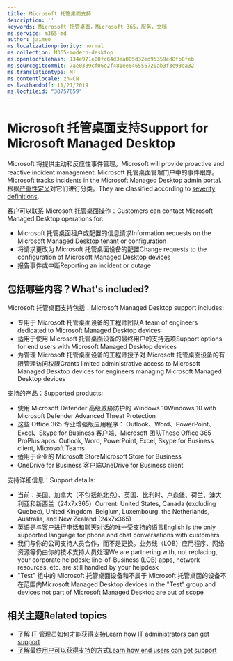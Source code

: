 ```yaml
---
title: Microsoft 托管桌面支持
description: ''
keywords: Microsoft 托管桌面，Microsoft 365，服务，文档
ms.service: m365-md
author: jaimeo
ms.localizationpriority: normal
ms.collection: M365-modern-desktop
ms.openlocfilehash: 134e971e00fc64d3ea005d32ed95359ed8fb8feb
ms.sourcegitcommit: 7ae0389cf06e2f481ee646556720ab3f3e93ea32
ms.translationtype: MT
ms.contentlocale: zh-CN
ms.lasthandoff: 11/21/2019
ms.locfileid: "38757659"
---
```

# <a name="support-for-microsoft-managed-desktop"></a><span data-ttu-id="5c4be-103">Microsoft 托管桌面支持</span><span class="sxs-lookup"><span data-stu-id="5c4be-103">Support for Microsoft Managed Desktop</span></span>

<span data-ttu-id="5c4be-104">Microsoft 将提供主动和反应性事件管理。</span><span class="sxs-lookup"><span data-stu-id="5c4be-104">Microsoft will provide proactive and reactive incident management.</span></span> <span data-ttu-id="5c4be-105">Microsoft 托管桌面管理门户中的事件跟踪。</span><span class="sxs-lookup"><span data-stu-id="5c4be-105">Microsoft tracks incidents in the Microsoft Managed Desktop admin portal.</span></span> <span data-ttu-id="5c4be-106">根据[严重性定义](../working-with-managed-desktop/admin-support.md#sev)对它们进行分类。</span><span class="sxs-lookup"><span data-stu-id="5c4be-106">They are classified according to [severity definitions](../working-with-managed-desktop/admin-support.md#sev).</span></span>

<span data-ttu-id="5c4be-107">客户可以联系 Microsoft 托管桌面操作：</span><span class="sxs-lookup"><span data-stu-id="5c4be-107">Customers can contact Microsoft Managed Desktop operations for:</span></span>
- <span data-ttu-id="5c4be-108">Microsoft 托管桌面租户或配置的信息请求</span><span class="sxs-lookup"><span data-stu-id="5c4be-108">Information requests on the Microsoft Managed Desktop tenant or configuration</span></span>
- <span data-ttu-id="5c4be-109">将请求更改为 Microsoft 托管桌面设备的配置</span><span class="sxs-lookup"><span data-stu-id="5c4be-109">Change requests to the configuration of Microsoft Managed Desktop devices</span></span>
- <span data-ttu-id="5c4be-110">报告事件或中断</span><span class="sxs-lookup"><span data-stu-id="5c4be-110">Reporting an incident or outage</span></span>

## <a name="whats-included"></a><span data-ttu-id="5c4be-111">包括哪些内容？</span><span class="sxs-lookup"><span data-stu-id="5c4be-111">What's included?</span></span>

<span data-ttu-id="5c4be-112">Microsoft 托管桌面支持包括：</span><span class="sxs-lookup"><span data-stu-id="5c4be-112">Microsoft Managed Desktop support includes:</span></span>

- <span data-ttu-id="5c4be-113">专用于 Microsoft 托管桌面设备的工程师团队</span><span class="sxs-lookup"><span data-stu-id="5c4be-113">A team of engineers dedicated to Microsoft Managed Desktop devices</span></span>
- <span data-ttu-id="5c4be-114">适用于使用 Microsoft 托管桌面设备的最终用户的支持选项</span><span class="sxs-lookup"><span data-stu-id="5c4be-114">Support options for end users with Microsoft Managed Desktop devices</span></span>
- <span data-ttu-id="5c4be-115">为管理 Microsoft 托管桌面设备的工程师授予对 Microsoft 托管桌面设备的有限管理访问权限</span><span class="sxs-lookup"><span data-stu-id="5c4be-115">Grants limited administrative access to Microsoft Managed Desktop devices for engineers managing Microsoft Managed Desktop devices</span></span> 

<span data-ttu-id="5c4be-116">支持的产品：</span><span class="sxs-lookup"><span data-stu-id="5c4be-116">Supported products:</span></span>

- <span data-ttu-id="5c4be-117">使用 Microsoft Defender 高级威胁防护的 Windows 10</span><span class="sxs-lookup"><span data-stu-id="5c4be-117">Windows 10 with Microsoft Defender Advanced Threat Protection</span></span> 
- <span data-ttu-id="5c4be-118">这些 Office 365 专业增强版应用程序： Outlook、Word、PowerPoint、Excel、Skype for Business 客户端、Microsoft 团队</span><span class="sxs-lookup"><span data-stu-id="5c4be-118">These Office 365 ProPlus apps: Outlook, Word, PowerPoint, Excel, Skype for Business client, Microsoft Teams</span></span> 
- <span data-ttu-id="5c4be-119">适用于企业的 Microsoft Store</span><span class="sxs-lookup"><span data-stu-id="5c4be-119">Microsoft Store for Business</span></span> 
- <span data-ttu-id="5c4be-120">OneDrive for Business 客户端</span><span class="sxs-lookup"><span data-stu-id="5c4be-120">OneDrive for Business client</span></span> 

<span data-ttu-id="5c4be-121">支持详细信息：</span><span class="sxs-lookup"><span data-stu-id="5c4be-121">Support details:</span></span>

- <span data-ttu-id="5c4be-122">当前：美国、加拿大（不包括魁北克）、英国、比利时、卢森堡、荷兰、澳大利亚和新西兰（24x7x365）</span><span class="sxs-lookup"><span data-stu-id="5c4be-122">Current: United States, Canada (excluding Quebec), United Kingdom, Belgium, Luxembourg, the Netherlands, Australia, and New Zealand (24x7x365)</span></span> 
- <span data-ttu-id="5c4be-123">英语是与客户进行电话和聊天对话的唯一受支持的语言</span><span class="sxs-lookup"><span data-stu-id="5c4be-123">English is the only supported language for phone and chat conversations with customers</span></span> 
- <span data-ttu-id="5c4be-124">我们与你的公司支持人员合作，而不是更换。业务线（LOB）应用程序、网络资源等仍由你的技术支持人员处理</span><span class="sxs-lookup"><span data-stu-id="5c4be-124">We are partnering with, not replacing, your corporate helpdesk; line-of-Business (LOB) apps, network resources, etc. are still handled by your helpdesk</span></span> 
- <span data-ttu-id="5c4be-125">"Test" 组中的 Microsoft 托管桌面设备和不属于 Microsoft 托管桌面的设备不在范围内</span><span class="sxs-lookup"><span data-stu-id="5c4be-125">Microsoft Managed Desktop devices in the "Test" group and devices not part of Microsoft Managed Desktop are out of scope</span></span> 


## <a name="related-topics"></a><span data-ttu-id="5c4be-126">相关主题</span><span class="sxs-lookup"><span data-stu-id="5c4be-126">Related topics</span></span>

- [<span data-ttu-id="5c4be-127">了解 IT 管理员如何才能获得支持</span><span class="sxs-lookup"><span data-stu-id="5c4be-127">Learn how IT administrators can get support</span></span>](../working-with-managed-desktop/admin-support.md)
- [<span data-ttu-id="5c4be-128">了解最终用户可以获得支持的方式</span><span class="sxs-lookup"><span data-stu-id="5c4be-128">Learn how end users can get support</span></span>](../working-with-managed-desktop/end-user-support.md)
